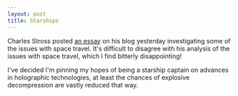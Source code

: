 ```yaml
---
layout: post
title: Starships
---
```


Charles Stross posted [an essay][STROSS1] on his blog yesterday investigating some of the issues with space travel. It's difficult to disagree with his analysis of the issues with space travel, which I find bitterly disappointing!

I've decided I'm pinning my hopes of being a starship captain on advances in holographic technologies, at least the chances of explosive decompression are vastly reduced that way.

[STROSS1]: http://www.antipope.org/charlie/blog-static/2009/11/the_myth_of_the_starship.html